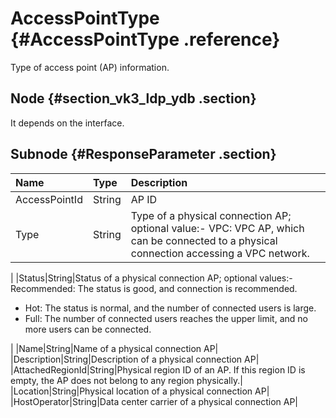 # AccessPointType {#AccessPointType .reference}

Type of access point \(AP\) information.

## Node {#section_vk3_ldp_ydb .section}

It depends on the interface.

## Subnode {#ResponseParameter .section}

|Name|Type|Description|
|:---|:---|:----------|
|AccessPointId|String|AP ID|
|Type|String|Type of a physical connection AP; optional value:-   VPC: VPC AP, which can be connected to a physical connection accessing a VPC network.

|
|Status|String|Status of a physical connection AP; optional values:-   Recommended: The status is good, and connection is recommended.
-   Hot: The status is normal, and the number of connected users is large.
-   Full: The number of connected users reaches the upper limit, and no more users can be connected.

|
|Name|String|Name of a physical connection AP|
|Description|String|Description of a physical connection AP|
|AttachedRegionId|String|Physical region ID of an AP. If this region ID is empty, the AP does not belong to any region physically.|
|Location|String|Physical location of a physical connection AP|
|HostOperator|String|Data center carrier of a physical connection AP|

